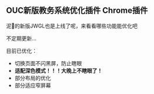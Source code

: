 ## OUC新版教务系统优化插件 Chrome插件

泥🐏的新版JWGL也是上线了呢，来看看哪些功能能优化吧

不定期更新...

目前已优化：
- 切换页面不闪黑屏，防止瞎眼
- **适配深色模式！！！大晚上不瞎眼了！**
- 部分布局的优化
- 部分适应窄屏幕